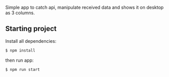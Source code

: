 Simple app to catch api, manipulate received data and shows it on desktop as 3 columns.

## Starting project

Install all dependencies:

```bash
$ npm install
```

then run app:

```bash
$ npm run start
```
